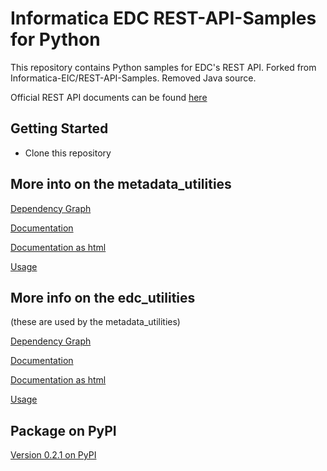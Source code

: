 # Informatica EDC REST-API-Samples for Python
This repository contains Python samples for EDC's REST API. 
Forked from Informatica-EIC/REST-API-Samples. Removed Java source.

Official REST API documents can be found [here](https://docs.informatica.com/data-catalog/enterprise-data-catalog/10-4-1/enterprise-data-catalog-rest-api-reference)

Getting Started
---------------

* Clone this repository

## More into on the metadata_utilities
[Dependency Graph](python/metadata_utilities/docs/metadata_utilities.svg)

[Documentation](python/metadata_utilities/docs/markdown/metadata_utilities/index.md)

[Documentation as html](python/metadata_utilities/docs/html/metadata_utilities/index.html)

[Usage](python/metadata_utilities/usage.md)


## More info on the edc_utilities
(these are used by the metadata_utilities)

[Dependency Graph](python/edc_utilities/docs/edc_utilities.svg)

[Documentation](python/edc_utilities/docs/markdown/edc_utilities/index.md)

[Documentation as html](python/edc_utilities/docs/html/edc_utilities/index.html)

[Usage](python/edc_utilities/usage.md)

## Package on PyPI

[Version 0.2.1 on PyPI](https://pypi.org/project/informatica-edc-rest-api-samples/)
